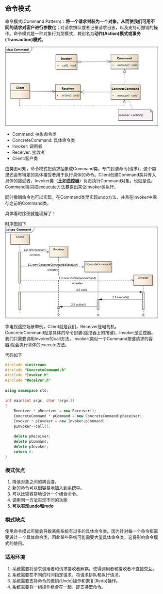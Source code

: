 ## 命令模式
命令模式(Command Pattern)：**将一个请求封装为一个对象，从而使我们可用不同的请求对客户进行参数化**；对请求排队或者记录请求日志，以及支持可撤销的操作。命令模式是一种对象行为型模式，其别名为**动作(Action)模式或事务(Transaction)模式**。


![](image/command0.jpg)

 - Command: 抽象命令类
 - ConcreteCommand: 具体命令类
 - Invoker: 调用者
 - Receiver: 接收者
 - Client:客户类



由类图可知，命令模式把请求抽象成Command类，专门封装命令(请求)，这个类里还会有特定的具体接受者用于执行具体的命令。Client创建Command类并传入具体的接受者，Invoker类（**比如遥控器**）负责执行Command对象。也就是说，Command类只把excucute方法暴露出来让Invoker类执行。

同时撤销命令也可以实现，在Command类里实现undo方法，并且在Invoker中保存之前的Command类。

具体看时序图就能理解了！


时序图如下
![](image/seq_command.jpg)

拿电视遥控场景举例，Client就是我们，Receiver是电视机，ConcreteCommand就是具体的命令封装(遥控器上的按键)，Invoker是遥控器。我们只需要调用Invoker的call方法，Invoker(类似一个Command按键请求的容器)就会执行具体的execute方法。

代码如下
``` c++
#include <iostream>
#include "ConcreteCommand.h"
#include "Invoker.h"
#include "Receiver.h"

using namespace std;

int main(int argc, char *argv[])
{
	Receiver * pReceiver = new Receiver();
	ConcreteCommand * pCommand = new ConcreteCommand(pReceiver);
	Invoker * pInvoker = new Invoker(pCommand);
	pInvoker->call();

	delete pReceiver;
	delete pCommand;
	delete pInvoker;
	return 0;
}
```

### 模式优点
1. 降低对象之间的耦合度。
2. 新的命令可以很容易地加入到系统中。
3. 可以比较容易地设计一个组合命令。
4. 调用同一方法实现不同的功能
5. **可以实现undo和redo**

### 模式缺点
使用命令模式可能会导致某些系统有过多的具体命令类。因为针对每一个命令都需要设计一个具体命令类，因此某些系统可能需要大量具体命令类，这将影响命令模式的使用。

### 适用环境
1. 系统需要将请求调用者和请求接收者解耦，使得调用者和接收者不直接交互。
2. 系统需要在不同的时间指定请求、将请求排队和执行请求。
3. 系统需要支持命令的撤销(Undo)操作和恢复(Redo)操作。
4. 系统需要将一组操作组合在一起，即支持宏命令。
